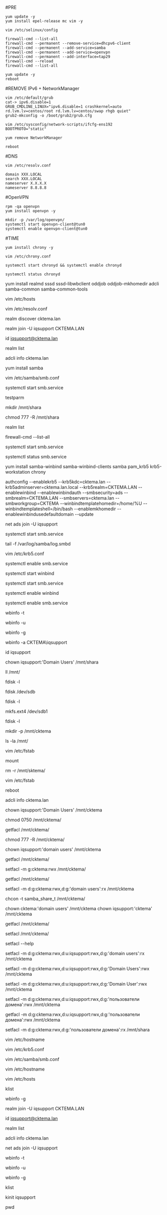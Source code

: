 #PRE
```
yum update -y
yum install epel-release mc vim -y

vim /etc/selinux/config 

firewall-cmd --list-all
firewall-cmd --permanent --remove-service=dhcpv6-client
firewall-cmd --permanent --add-service=samba
firewall-cmd --permanent --add-service=openvpn
firewall-cmd --permanent --add-interface=tap29
firewall-cmd --reload
firewall-cmd --list-all

yum update -y
reboot
```

#REMOVE IPv6 + NetworkManager 
```
vim /etc/default/grub 
cat-> ipv6.disable=1
GRUB_CMDLINE_LINUX="ipv6.disable=1 crashkernel=auto rd.lvm.lv=centos/root rd.lvm.lv=centos/swap rhgb quiet"
grub2-mkconfig -o /boot/grub2/grub.cfg 

vim /etc/sysconfig/network-scripts/ifcfg-ens192
BOOTPROTO="static"

yum remove NetworkManager 

reboot
```

#DNS
```
vim /etc/resolv.conf 

domain XXX.LOCAL
search XXX.LOCAL
nameserver X.X.X.X
nameserver 8.8.8.8
```


#OpenVPN
```
rpm -qa openvpn
yum install openvpn -y

mkdir -p /var/log/openvpn/
systemctl start openvpn-client@tun0
systemctl enable openvpn-client@tun0
```


#TIME
```
yum install chrony -y

vim /etc/chrony.conf

systemctl start chronyd && systemctl enable chronyd

systemctl status chronyd 
```



yum install realmd sssd sssd-libwbclient oddjob oddjob-mkhomedir adcli samba-common samba-common-tools

vim /etc/hosts

vim /etc/resolv.conf 

realm discover cktema.lan

realm join -U iqsupport CKTEMA.LAN

id iqsupport@cktema.lan

realm list

adcli info cktema.lan

yum install samba

vim /etc/samba/smb.conf

systemctl start smb.service

testparm

mkdir /mnt/shara

chmod 777 -R /mnt/shara

realm list

firewall-cmd --list-all

systemctl start smb.service

systemctl status smb.service

yum install samba-winbind samba-winbind-clients samba pam_krb5 krb5-workstation chrony

authconfig --enablekrb5 --krb5kdc=cktema.lan --krb5adminserver=cktema.lan.local --krb5realm=CKTEMA.LAN --enablewinbind --enablewinbindauth --smbsecurity=ads --smbrealm=CKTEMA.LAN --smbservers=cktema.lan --smbworkgroup=CKTEMA --winbindtemplatehomedir=/home/%U --winbindtemplateshell=/bin/bash --enablemkhomedir --enablewinbindusedefaultdomain --update

net ads join -U iqsupport

systemctl start smb.service

tail -f /var/log/samba/log.smbd 

vim /etc/krb5.conf

systemctl enable smb.service

systemctl start winbind

systemctl start smb.service

systemctl enable winbind

systemctl enable smb.service

wbinfo -t

wbinfo -u

wbinfo -g

wbinfo -a CKTEMA\\iqsupport

id iqsupport

chown iqsupport:'Domain Users' /mnt/shara

ll /mnt/

fdisk -l

fdisk /dev/sdb

fdisk -l

mkfs.ext4 /dev/sdb1

fdisk -l

mkdir -p /mnt/cktema

ls -la /mnt/

vim /etc/fstab 

mount

rm -r /mnt/sktema/

vim /etc/fstab 

reboot

adcli info cktema.lan

chown iqsupport:'Domain Users' /mnt/cktema

chmod 0750 /mnt/cktema/

getfacl /mnt/cktema/

chmod 777 -R /mnt/cktema/

chown iqsupport:'domain users' /mnt/cktema

getfacl /mnt/cktema/

setfacl -m g:cktema:rwx /mnt/cktema/

getfacl /mnt/cktema/

setfacl -m d:g:cktema:rwx,d:g:'domain users':rx /mnt/cktema

chcon -t samba_share_t /mnt/cktema/

chown cktema:'domain users' /mnt/cktema
chown iqsupport:'cktema' /mnt/cktema

getfacl /mnt/cktema/

setfacl /mnt/cktema/

setfacl --help

setfacl -m d:g:cktema:rwx,d:u:iqsupport:rwx,d:g:'domain users':rx /mnt/cktema

setfacl -m d:g:cktema:rwx,d:u:iqsupport:rwx,d:g:'Domain Users':rwx /mnt/cktema

setfacl -m d:g:cktema:rwx,d:u:iqsupport:rwx,d:g:'Domain User':rwx /mnt/cktema

setfacl -m d:g:cktema:rwx,d:u:iqsupport:rwx,d:g:'пользователи домена':rwx /mnt/cktema

getfacl -m d:g:cktema:rwx,d:u:iqsupport:rwx,d:g:'пользователи домена':rwx /mnt/cktema

setfacl -m d:g:cktema:rwx,d:g:'пользователи домена':rx /mnt/shara


vim /etc/hostname 

vim /etc/krb5.conf

vim /etc/samba/smb.conf

vim /etc/hostname 

vim /etc/hosts


klist

wbinfo -g

realm join -U iqsupport CKTEMA.LAN

id iqsupport@cktema.lan

realm list

adcli info cktema.lan

net ads join -U iqsupport

wbinfo -t

wbinfo -u

wbinfo -g

klist 

kinit iqsupport 

pwd
```
